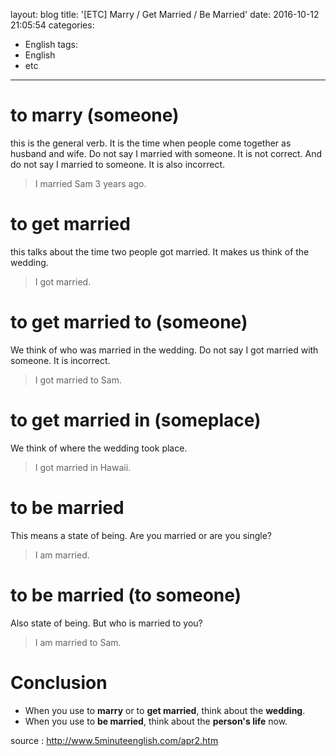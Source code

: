 layout: blog
title: '[ETC] Marry / Get Married / Be Married'
date: 2016-10-12 21:05:54
categories: 
- English
tags:
- English
- etc
---


# to marry (someone) 
this is the general verb. It is the time when people come together as husband and wife. Do not say I married with someone. It is not correct. And do not say I married to someone. It is also incorrect.
> I married Sam 3 years ago.

# to get married
this talks about the time two people got married. It makes us think of the wedding.
> I got married.

# to get married to (someone)
We think of who was married in the wedding. Do not say I got married with someone. It is incorrect.
> I got married to Sam.

# to get married in (someplace) 
We think of where the wedding took place.
> I got married in Hawaii.

# to be married
This means a state of being. Are you married or are you single?
> I am married.

# to be married (to someone) 
Also state of being. But who is married to you?
> I am married to Sam.

# Conclusion 
* When you use to **marry** or to **get married**, think about the **wedding**. 
* When you use to **be married**, think about the **person's life** now.

source : http://www.5minuteenglish.com/apr2.htm